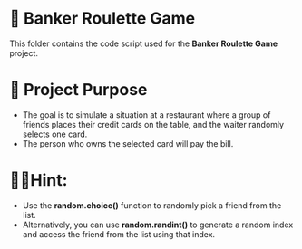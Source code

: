# 📂 Banker Roulette Game

This folder contains the code script used for the **Banker Roulette Game** project.  

# 🎯 **Project Purpose**
- The goal is to simulate a situation at a restaurant where a group of friends places their credit cards on the table, and the waiter randomly selects one card.
- The person who owns the selected card will pay the bill.

# 🕵️‍♀️Hint:
- Use the **random.choice()** function to randomly pick a friend from the list.
- Alternatively, you can use **random.randint()** to generate a random index and access the friend from the list using that index.
